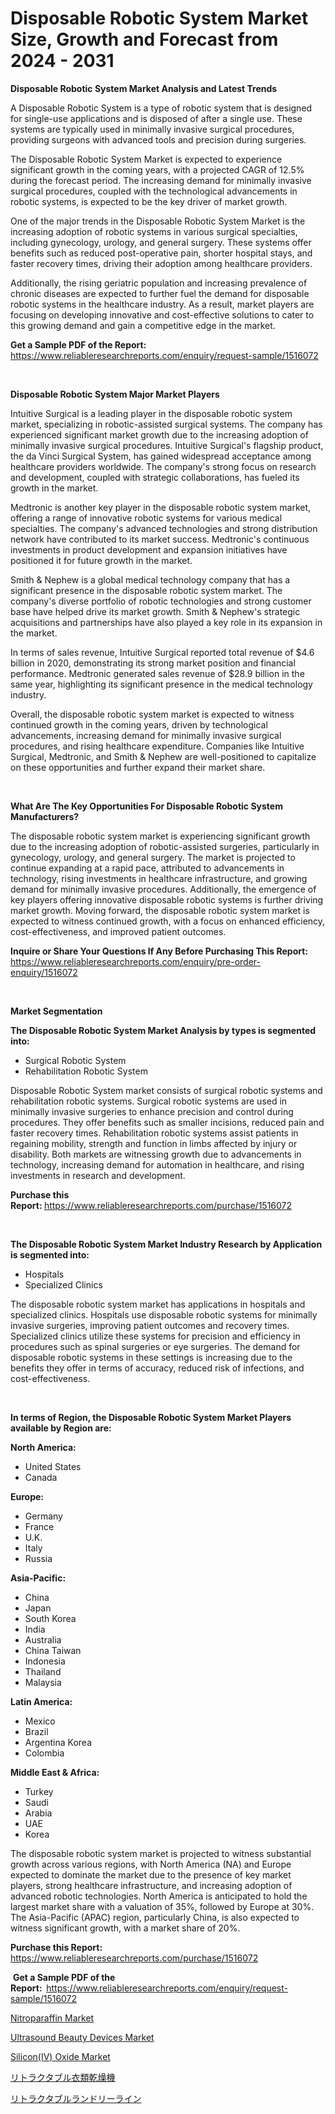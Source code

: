 <p><h1>Disposable Robotic System Market Size, Growth and Forecast from 2024 - 2031</h1></p><p><strong>Disposable Robotic System Market Analysis and Latest Trends</strong></p>
<p><p>A Disposable Robotic System is a type of robotic system that is designed for single-use applications and is disposed of after a single use. These systems are typically used in minimally invasive surgical procedures, providing surgeons with advanced tools and precision during surgeries.</p><p>The Disposable Robotic System Market is expected to experience significant growth in the coming years, with a projected CAGR of 12.5% during the forecast period. The increasing demand for minimally invasive surgical procedures, coupled with the technological advancements in robotic systems, is expected to be the key driver of market growth.</p><p>One of the major trends in the Disposable Robotic System Market is the increasing adoption of robotic systems in various surgical specialties, including gynecology, urology, and general surgery. These systems offer benefits such as reduced post-operative pain, shorter hospital stays, and faster recovery times, driving their adoption among healthcare providers.</p><p>Additionally, the rising geriatric population and increasing prevalence of chronic diseases are expected to further fuel the demand for disposable robotic systems in the healthcare industry. As a result, market players are focusing on developing innovative and cost-effective solutions to cater to this growing demand and gain a competitive edge in the market.</p></p>
<p><strong>Get a Sample PDF of the Report:&nbsp;</strong> <a href="https://www.reliableresearchreports.com/enquiry/request-sample/1516072">https://www.reliableresearchreports.com/enquiry/request-sample/1516072</a></p>
<p>&nbsp;</p>
<p><strong>Disposable Robotic System Major Market Players</strong></p>
<p><p>Intuitive Surgical is a leading player in the disposable robotic system market, specializing in robotic-assisted surgical systems. The company has experienced significant market growth due to the increasing adoption of minimally invasive surgical procedures. Intuitive Surgical's flagship product, the da Vinci Surgical System, has gained widespread acceptance among healthcare providers worldwide. The company's strong focus on research and development, coupled with strategic collaborations, has fueled its growth in the market.</p><p>Medtronic is another key player in the disposable robotic system market, offering a range of innovative robotic systems for various medical specialties. The company's advanced technologies and strong distribution network have contributed to its market success. Medtronic's continuous investments in product development and expansion initiatives have positioned it for future growth in the market.</p><p>Smith & Nephew is a global medical technology company that has a significant presence in the disposable robotic system market. The company's diverse portfolio of robotic technologies and strong customer base have helped drive its market growth. Smith & Nephew's strategic acquisitions and partnerships have also played a key role in its expansion in the market.</p><p>In terms of sales revenue, Intuitive Surgical reported total revenue of $4.6 billion in 2020, demonstrating its strong market position and financial performance. Medtronic generated sales revenue of $28.9 billion in the same year, highlighting its significant presence in the medical technology industry.</p><p>Overall, the disposable robotic system market is expected to witness continued growth in the coming years, driven by technological advancements, increasing demand for minimally invasive surgical procedures, and rising healthcare expenditure. Companies like Intuitive Surgical, Medtronic, and Smith & Nephew are well-positioned to capitalize on these opportunities and further expand their market share.</p></p>
<p>&nbsp;</p>
<p><strong>What Are The Key Opportunities For Disposable Robotic System Manufacturers?</strong></p>
<p><p>The disposable robotic system market is experiencing significant growth due to the increasing adoption of robotic-assisted surgeries, particularly in gynecology, urology, and general surgery. The market is projected to continue expanding at a rapid pace, attributed to advancements in technology, rising investments in healthcare infrastructure, and growing demand for minimally invasive procedures. Additionally, the emergence of key players offering innovative disposable robotic systems is further driving market growth. Moving forward, the disposable robotic system market is expected to witness continued growth, with a focus on enhanced efficiency, cost-effectiveness, and improved patient outcomes.</p></p>
<p><strong>Inquire or Share Your Questions If Any Before Purchasing This Report:</strong> <a href="https://www.reliableresearchreports.com/enquiry/pre-order-enquiry/1516072">https://www.reliableresearchreports.com/enquiry/pre-order-enquiry/1516072</a></p>
<p>&nbsp;</p>
<p><strong>Market Segmentation</strong></p>
<p><strong>The Disposable Robotic System Market Analysis by types is segmented into:</strong></p>
<p><ul><li>Surgical Robotic System</li><li>Rehabilitation Robotic System</li></ul></p>
<p><p>Disposable Robotic System market consists of surgical robotic systems and rehabilitation robotic systems. Surgical robotic systems are used in minimally invasive surgeries to enhance precision and control during procedures. They offer benefits such as smaller incisions, reduced pain and faster recovery times. Rehabilitation robotic systems assist patients in regaining mobility, strength and function in limbs affected by injury or disability. Both markets are witnessing growth due to advancements in technology, increasing demand for automation in healthcare, and rising investments in research and development.</p></p>
<p><strong>Purchase this Report:&nbsp;</strong><a href="https://www.reliableresearchreports.com/purchase/1516072">https://www.reliableresearchreports.com/purchase/1516072</a></p>
<p>&nbsp;</p>
<p><strong>The Disposable Robotic System Market Industry Research by Application is segmented into:</strong></p>
<p><ul><li>Hospitals</li><li>Specialized Clinics</li></ul></p>
<p><p>The disposable robotic system market has applications in hospitals and specialized clinics. Hospitals use disposable robotic systems for minimally invasive surgeries, improving patient outcomes and recovery times. Specialized clinics utilize these systems for precision and efficiency in procedures such as spinal surgeries or eye surgeries. The demand for disposable robotic systems in these settings is increasing due to the benefits they offer in terms of accuracy, reduced risk of infections, and cost-effectiveness.</p></p>
<p>&nbsp;</p>
<p><strong>In terms of Region, the Disposable Robotic System Market Players available by Region are:</strong></p>
<p>
    <p> <strong> North America: </strong>
        <ul>
            <li>United States</li>
            <li>Canada</li>
        </ul>
        </p> 
    <p> <strong> Europe: </strong>
        <ul>
            <li>Germany</li>
            <li>France</li>
            <li>U.K.</li>
            <li>Italy</li>
            <li>Russia</li>
        </ul>
        </p> 
    <p> <strong> Asia-Pacific: </strong>
        <ul>
            <li>China</li>
            <li>Japan</li>
            <li>South Korea</li>
            <li>India</li>
            <li>Australia</li>
            <li>China Taiwan</li>
            <li>Indonesia</li>
            <li>Thailand</li>
            <li>Malaysia</li>
        </ul>
        </p> 
    <p> <strong> Latin America: </strong>
        <ul>
            <li>Mexico</li>
            <li>Brazil</li>
            <li>Argentina Korea</li>
            <li>Colombia</li>
        </ul>
        </p> 
    <p> <strong> Middle East & Africa: </strong>
        <ul>
            <li>Turkey</li>
            <li>Saudi</li>
            <li>Arabia</li>
            <li>UAE</li>
            <li>Korea</li>
        </ul>
    </p>
    </p>
<p><p>The disposable robotic system market is projected to witness substantial growth across various regions, with North America (NA) and Europe expected to dominate the market due to the presence of key market players, strong healthcare infrastructure, and increasing adoption of advanced robotic technologies. North America is anticipated to hold the largest market share with a valuation of 35%, followed by Europe at 30%. The Asia-Pacific (APAC) region, particularly China, is also expected to witness significant growth, with a market share of 20%.</p></p>
<p><strong>Purchase this Report: </strong><a href="https://www.reliableresearchreports.com/purchase/1516072">https://www.reliableresearchreports.com/purchase/1516072</a></p>
<p>&nbsp;<strong>Get a Sample PDF of the Report:&nbsp;&nbsp;</strong><a href="https://www.reliableresearchreports.com/enquiry/request-sample/1516072">https://www.reliableresearchreports.com/enquiry/request-sample/1516072</a></p>
<p><strong></strong></p>
<p><p><a href="https://view.publitas.com/reportprime-1/insights-into-nitroparaffin-market-size-analysing-market-share-trends-and-growth-from-2024-to-2031/">Nitroparaffin Market</a></p><p><a href="https://simplistic-meeting-7ee.notion.site/Ultrasound-Beauty-Devices-Market-Research-Report-Unlocks-Analysis-on-the-Market-Financial-Status-Ma-aa3edc060a9c4c1db44d704c820ff986">Ultrasound Beauty Devices Market</a></p><p><a href="https://eight-handstand-8fb.notion.site/Silicon-IV-Oxide-Market-Size-Share-Trends-Analysis-Report-By-Material-By-Type-By-End-user-By--56e7179742494ab4b75f5e930a426815">Silicon(IV) Oxide Market</a></p><p><a href="https://medium.com/@violetap1969/%E5%8F%AF%E5%A4%89%E5%BC%8F%E3%81%AE%E8%A1%A3%E9%A1%9E%E4%B9%BE%E7%87%A5%E6%A9%9F%E5%B8%82%E5%A0%B4%E3%83%A1%E3%83%88%E3%83%AA%E3%82%AF%E3%82%B9%E3%81%AE%E3%83%87%E3%82%B3%E3%83%BC%E3%83%89-%E5%B8%82%E5%A0%B4%E3%82%B7%E3%82%A7%E3%82%A2-%E3%83%88%E3%83%AC%E3%83%B3%E3%83%89-%E6%88%90%E9%95%B7%E3%83%91%E3%82%BF%E3%83%BC%E3%83%B3-ad8ebff3d3e0">リトラクタブル衣類乾燥機</a></p><p><a href="https://medium.com/@violetap1969/%E5%BC%95%E3%81%A3%E8%BE%BC%E3%82%81%E5%BC%8F%E6%B4%97%E6%BF%AF%E3%83%A9%E3%82%A4%E3%83%B3%E5%B8%82%E5%A0%B4-%E7%A8%AE%E9%A1%9E-%E3%82%A2%E3%83%97%E3%83%AA%E3%82%B1%E3%83%BC%E3%82%B7%E3%83%A7%E3%83%B3-%E5%9C%B0%E7%90%86%E3%81%AB%E3%82%88%E3%82%8B%E5%8C%85%E6%8B%AC%E7%9A%84%E3%81%AA%E8%A9%95%E4%BE%A1-60ccf0128522">リトラクタブルランドリーライン</a></p></p>